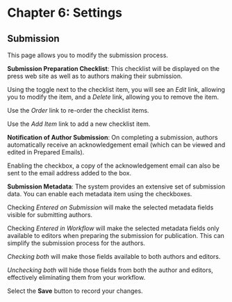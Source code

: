 # Chapter 6: Settings
## Submission

This page allows you to modify the submission process.

**Submission Preparation Checklist**: This checklist will be displayed on the press web site as well as to authors making their submission.

Using the toggle next to the checklist item, you will see an *Edit* link, allowing you to modify the item, and a *Delete* link, allowing you to remove the item.

Use the *Order* link to re-order the checklist items.

Use the *Add Item* link to add a new checklist item.

**Notification of Author Submission**: On completing a submission, authors automatically receive an acknowledgement email (which can be viewed and edited in Prepared Emails). 

Enabling the checkbox, a copy of the acknowledgement email can also be sent to the email address added to the box.

**Submission Metadata**: The system provides an extensive set of submission data. You can enable each metadata item using the checkboxes.

Checking *Entered on Submission* will make the selected metadata fields visible for submitting authors.

Checking *Entered in Workflow* will make the selected metadata fields only available to editors when preparing the submission for publication. This can simplify the submission process for the authors.

*Checking both* will make those fields available to both authors and editors.

*Unchecking both* will hide those fields from both the author and editors, effectively eliminating them from your workflow.

Select the **Save** button to record your changes.

